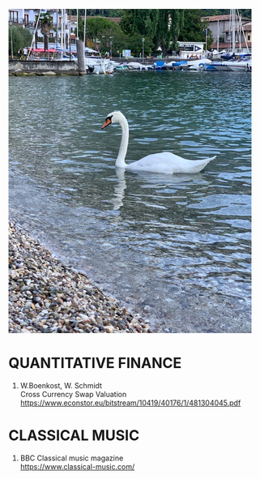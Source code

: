 
![IMG_2678](IMG_2678.jpg)

# QUANTITATIVE FINANCE

1. W.Boenkost, W. Schmidt\
   Cross Currency Swap Valuation\
   https://www.econstor.eu/bitstream/10419/40176/1/481304045.pdf


# CLASSICAL MUSIC

1. BBC Classical music magazine\
    https://www.classical-music.com/
